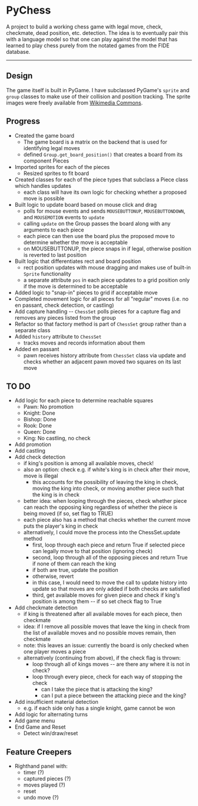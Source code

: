 # PyChess

A project to build a working chess game with legal move, check, checkmate, dead position, etc. detection. The idea is to eventually pair this with a language model so that one can play against the model that has learned to play chess purely from the notated games from the FIDE database.
____

## Design

The game itself is built in PyGame. I have subclassed PyGame's `sprite` and `group` classes to make use of their collision and position tracking. The sprite images were freely available from [Wikimedia Commons](https://commons.wikimedia.org/wiki/Category:PNG_chess_pieces/Standard_transparent).

## Progress

- Created the game board 
    - The game board is a matrix on the backend that is used for identifying legal moves
    - defined `Group.get_board_position()` that creates a board from its component Pieces
- Imported sprites for each of the pieces
    - Resized sprites to fit board
- Created classes for each of the piece types that subclass a Piece class which handles updates
    - each class will have its own logic for checking whether a proposed move is possible
- Built logic to update board based on mouse click and drag
    - polls for mouse events and sends `MOUSEBUTTONUP`, `MOUSEBUTTONDOWN`, and `MOUSEMOTION` events to `update`
    - calling `update` on the Group passes the board along with any arguments to each piece
    - each piece can then use the board plus the proposed move to determine whether the move is acceptable
    - on MOUSEBUTTONUP, the piece snaps in if legal, otherwise position is reverted to last position
- Built logic that differentiates rect and board position
    - rect position updates with mouse dragging and makes use of built-in `Sprite` functionality
    - a separate attribute `pos` in each piece updates to a grid position only if the move is determined to be acceptable
- Added logic to "snap-in" pieces to grid if acceptable move
- Completed movement logic for all pieces for all "regular" moves (i.e. no en passant, check detection, or castling)
- Add capture handling -- `ChessSet` polls pieces for a capture flag and removes any pieces listed from the group
- Refactor so that factory method is part of `ChessSet` group rather than a separate class
- Added `history` attribute to `ChessSet`
    - tracks moves and records information about them 
- Added en passant
    - pawn receives history attribute from `ChessSet` class via update and checks whether an adjacent pawn moved two squares on its last move

## TO DO

- Add logic for each piece to determine reachable squares
    - Pawn: No promotion
    - Knight: Done
    - Bishop: Done
    - Rook: Done
    - Queen: Done
    - King: No castling, no check
- Add promotion
- Add castling
- Add check detection
    - if king's position is among all available moves, check!
    - also an option: check e.g. if white's king is in check after their move, move is illegal
        - this accounts for the possibility of leaving the king in check, moving the king into check, or moving another piece such that the king is in check
    - better idea: when looping through the pieces, check whether piece can reach the opposing king regardless of whether the piece is being moved (if so, set flag to TRUE) 
    - each piece also has a method that checks whether the current move puts the player's king in check
    - alternatively, I could move the process into the ChessSet.update method
        - first, loop through each piece and return True if selected piece can legally move to that position (ignoring check)
        - second, loop through all of the opposing pieces and return True if none of them can reach the king
        - if both are true, update the position
        - otherwise, revert
        - in this case, I would need to move the call to update history into update so that moves are only added if both checks are satisfied
        - third, get available moves for given piece and check if king's position is among them -- if so set check flag to True
- Add checkmate detection
    - if king is threatened after all available moves for each piece, then checkmate
    -  idea: if I remove all possible moves that leave the king in check from the list of available moves and no possible moves remain, then checkmate
    - note: this leaves an issue: currently the board is only checked when one player moves a piece
    - alternatively (continuing from above), if the check flag is thrown:
        - loop through all of kings moves -- are there any where it is not in check?
        - loop through every piece, check for each way of stopping the check
            - can I take the piece that is attacking the king?
            - can I put a piece between the attacking piece and the king?
- Add insufficient material detection
    - e.g. if each side only has a single knight, game cannot be won
- Add logic for alternating turns
- Add game menu
- End Game and Reset
    - Detect win/draw/reset

## Feature Creepers

- Righthand panel with:
    - timer (?)
    - captured pieces (?)
    - moves played (?)
    - reset
    - undo move (?)